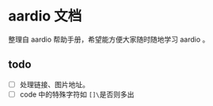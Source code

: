 # aardio 文档
整理自 aardio 帮助手册，希望能方便大家随时随地学习 aardio 。


## todo
- [ ] 处理链接、图片地址。
- [ ] code 中的特殊字符如 `[]\`是否则多出
